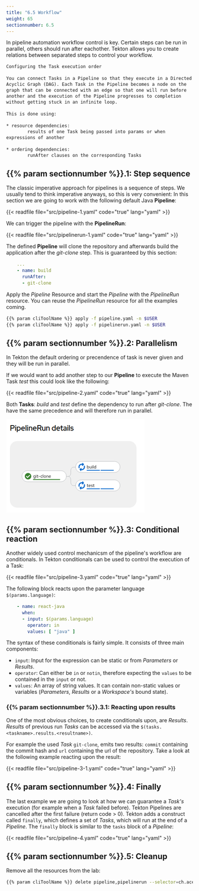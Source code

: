 ```yaml
---
title: "6.5 Workflow"
weight: 65
sectionnumber: 6.5
---
```


In pipeline automation workflow control is key. Certain steps can be run in parallel, others should run after eachother. Tekton allows you to create relations between separated steps to control your workflow.


```
Configuring the Task execution order

You can connect Tasks in a Pipeline so that they execute in a Directed Acyclic Graph (DAG). Each Task in the Pipeline becomes a node on the graph that can be connected with an edge so that one will run before another and the execution of the Pipeline progresses to completion without getting stuck in an infinite loop.

This is done using:

* resource dependencies:
        results of one Task being passed into params or when expressions of another

* ordering dependencies:
        runAfter clauses on the corresponding Tasks
```


## {{% param sectionnumber %}}.1: Step sequence

The classic imperative approach for pipelines is a sequence of steps. We usually tend to think imperative anyways, so this is very convenient: In this section we are going to work with the following default Java **Pipeline**:

{{< readfile file="src/pipeline-1.yaml"  code="true" lang="yaml" >}}

We can trigger the pipeline with the **PipelineRun**:

{{< readfile file="src/pipelinerun-1.yaml" code="true" lang="yaml" >}}

The defined **Pipeline** will clone the repository and afterwards build the application after the *git-clone* step. This is guaranteed by this section:

```yaml
    ...
    - name: build
      runAfter:
      - git-clone
```

Apply the *Pipeline* Resource and start the *Pipeline* with the *PipelineRun* resource. You can reuse the *PipelineRun* resource for all the examples coming.

```bash
{{% param cliToolName %}} apply -f pipeline.yaml -n $USER
{{% param cliToolName %}} apply -f pipelinerun.yaml -n $USER
```


## {{% param sectionnumber %}}.2: Parallelism

In Tekton the default ordering or precendence of task is never given and they will be run in parallel.

If we would want to add another step to our **Pipeline** to execute the Maven Task *test* this could look like the following:

{{< readfile file="src/pipeline-2.yaml" code="true" lang="yaml" >}}

Both **Tasks**: *build* and *test* define the dependency to run after *git-clone*. The have the same precedence and will therefore run in parallel.

![Tasks with same precendence will run in parallel](img/parallel.png)


## {{% param sectionnumber %}}.3: Conditional reaction

Another widely used control mechanicsm of the pipeline's workflow are conditionals. In Tekton conditionals can be used to control the execution of a Task:

{{< readfile file="src/pipeline-3.yaml" code="true" lang="yaml" >}}

The following block reacts upon the parameter language `$(params.language)`:

```yaml
    - name: react-java
      when:
      - input: $(params.language)
        operator: in
        values: [ "java" ]
```

The syntax of these conditionals is fairly simple. It consists of three main components:

* `input`: Input for the expression can be static or from *Parameters* or *Results*.
* `operator`: Can either be `in` or `notin`, therefore expecting the `values` to be contained in the `input` or not.
* `values`: An array of string values. It can contain non-static values or variables (*Parameters*, *Results* or a *Workspace's* bound state).


### {{% param sectionnumber %}}.3.1: Reacting upon results

One of the most obvious choices, to create conditionals upon, are *Results*. *Results* of previous run *Tasks* can be accessed via the `$(tasks.<taskname>.results.<resultname>)`.

For example the used *Task* `git-clone`, emits two results: `commit` containing the commit hash and `url` containing the url of the repository. Take a look at the following example reacting upon the result:

{{< readfile file="src/pipeline-3-1.yaml" code="true" lang="yaml" >}}


## {{% param sectionnumber %}}.4: Finally

The last example we are going to look at how we can guarantee a *Task's* execution (for example when a *Task* failed before). Tekton Pipelines are cancelled after the first failure (return code > 0). Tekton adds a construct called `finally`, which defines a set of *Tasks*, which will run at the end of a *Pipeline*. The `finally` block is similar to the `tasks` block of a *Pipeline*:

{{< readfile file="src/pipeline-4.yaml" code="true" lang="yaml" >}}


## {{% param sectionnumber %}}.5: Cleanup

Remove all the resources from the lab:

```bash
{{% param cliToolName %}} delete pipeline,pipelinerun --selector=ch.acend/lab="tekton-basics" -n $USER
```
